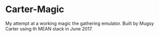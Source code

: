 # Carter-Magic
My attempt at a working magic the gathering emulator.  Built by Mugsy Carter using th MEAN stack in June 2017.
